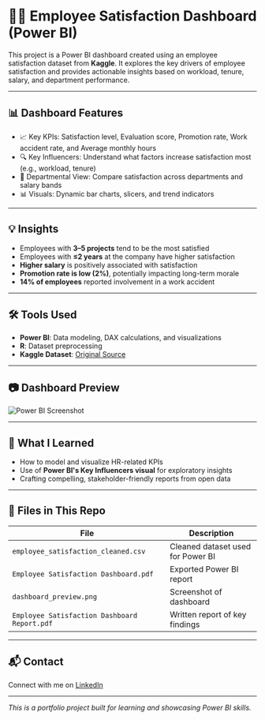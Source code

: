 # 🧑‍💼 Employee Satisfaction Dashboard (Power BI)

This project is a Power BI dashboard created using an employee satisfaction dataset from **Kaggle**. It explores the key drivers of employee satisfaction and provides actionable insights based on workload, tenure, salary, and department performance.

---

## 📊 Dashboard Features

- 📈 Key KPIs: Satisfaction level, Evaluation score, Promotion rate, Work accident rate, and Average monthly hours
- 🔍 Key Influencers: Understand what factors increase satisfaction most (e.g., workload, tenure)
- 🧭 Departmental View: Compare satisfaction across departments and salary bands
- 📊 Visuals: Dynamic bar charts, slicers, and trend indicators

---

## 💡 Insights

- Employees with **3–5 projects** tend to be the most satisfied
- Employees with **≤2 years** at the company have higher satisfaction
- **Higher salary** is positively associated with satisfaction
- **Promotion rate is low (2%)**, potentially impacting long-term morale
- **14% of employees** reported involvement in a work accident

---

## 🛠️ Tools Used

- **Power BI**: Data modeling, DAX calculations, and visualizations
- **R**: Dataset preprocessing
- **Kaggle Dataset**: [Original Source](https://www.kaggle.com/datasets/ludobenistant/hr-analytics)

---

## 📷 Dashboard Preview

![Power BI Screenshot](images/dashboard_preview.png)

---

## 🧠 What I Learned

- How to model and visualize HR-related KPIs
- Use of **Power BI's Key Influencers visual** for exploratory insights
- Crafting compelling, stakeholder-friendly reports from open data

---

## 📁 Files in This Repo

| File | Description |
|------|-------------|
| `employee_satisfaction_cleaned.csv` | Cleaned dataset used for Power BI |
| `Employee Satisfaction Dashboard.pdf` | Exported Power BI report |
| `dashboard_preview.png` | Screenshot of dashboard |
| `Employee Satisfaction Dashboard Report.pdf` | Written report of key findings |

---

## 📬 Contact

Connect with me on [LinkedIn](https://www.linkedin.com/in/blessingoladoja)  

---

_This is a portfolio project built for learning and showcasing Power BI skills._
